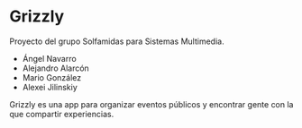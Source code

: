 # Grizzly

Proyecto del grupo Solfamidas para Sistemas Multimedia.
- Ángel Navarro
- Alejandro Alarcón
- Mario González
- Alexei Jilinskiy

Grizzly es una app para organizar eventos públicos y encontrar gente con la que compartir experiencias.
